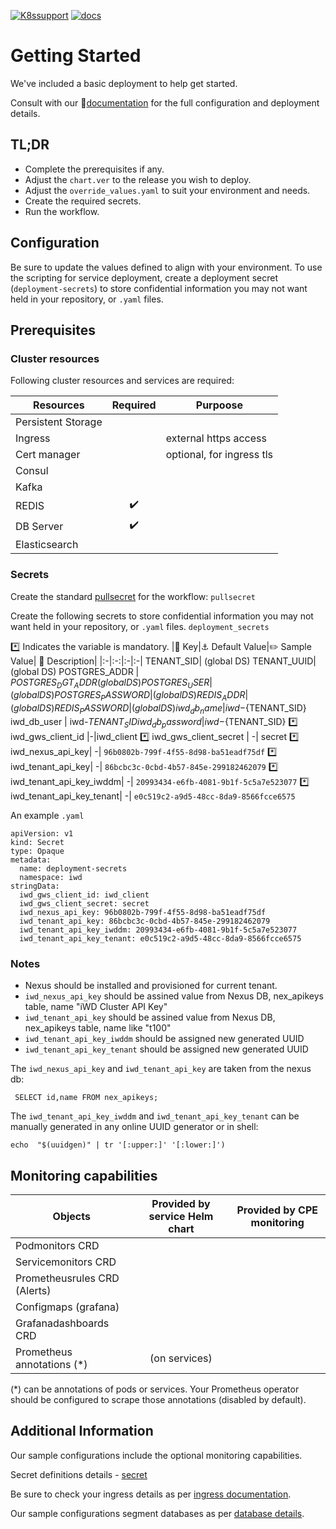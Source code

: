 [![K8ssupport](https://badgen.net/badge/supported%20K8s%20release/1.22/cyan)](https://all.docs.genesys.com/ReleaseNotes/Current/GenesysEngage-cloud/PrivateEdition)
 [![docs](https://badgen.net/badge/Genesys%20Documentation/IWD/orange)](https://all.docs.genesys.com/PEC-IWD/Current/IWDPEGuide)


# Getting Started
We've included a basic deployment to help get started.

Consult with our :book:[documentation](https://all.docs.genesys.com/PEC-IWD/Current/IWDPEGuide) for the full configuration and deployment details.

## TL;DR
- Complete the prerequisites if any.
- Adjust the `chart.ver` to the release you wish to deploy.
- Adjust the `override_values.yaml` to suit your environment and needs.
- Create the required secrets.
- Run the workflow.

## Configuration

Be sure to update the values defined to align with your environment.
To use the scripting for service deployment, create a deployment secret (`deployment-secrets`) to store confidential information you may not want held in your repository, or `.yaml` files. 

## Prerequisites
### Cluster resources

Following cluster resources and services are required:

Resources | Required | Purpoose
|-|:-:|-|
Persistent Storage | | 
Ingress |  | external https access
Cert manager |  | optional, for ingress tls
Consul |  |
Kafka |  |
REDIS | :heavy_check_mark: |
DB Server | :heavy_check_mark: |
Elasticsearch |  |

### Secrets 
Create the standard [pullsecret](/doc/secrets.md/#pull) for the workflow: 
`pullsecret`

Create the following secrets to store confidential information you may not want held in your repository, or `.yaml` files. 
`deployment_secrets`

:asterisk: Indicates the variable is mandatory.
|:key: Key|:anchor: Default Value|:pencil2: Sample Value| :book: Description|
|:-|:-:|:-|:-|
TENANT_SID|  (global DS)
TENANT_UUID|  (global DS)
POSTGRES_ADDR | $POSTGRES_DGT_ADDR (global DS)
POSTGRES_USER | (global DS)
POSTGRES_PASSWORD | (global DS)
REDIS_ADDR  | (global DS)
REDIS_PASSWORD | (global DS)
iwd_db_name | iwd-${TENANT_SID}
iwd_db_user | iwd-${TENANT_SID}
iwd_db_password | iwd-${TENANT_SID}
:asterisk: iwd_gws_client_id |-|iwd_client
:asterisk: iwd_gws_client_secret | -| secret
:asterisk: iwd_nexus_api_key| -| `96b0802b-799f-4f55-8d98-ba51eadf75df`
:asterisk: iwd_tenant_api_key| -| `86bcbc3c-0cbd-4b57-845e-299182462079`
:asterisk: iwd_tenant_api_key_iwddm| -| `20993434-e6fb-4081-9b1f-5c5a7e523077`
:asterisk: iwd_tenant_api_key_tenant| -| `e0c519c2-a9d5-48cc-8da9-8566fcce6575`

An example `.yaml`
```
apiVersion: v1
kind: Secret
type: Opaque
metadata:
  name: deployment-secrets
  namespace: iwd
stringData:
  iwd_gws_client_id: iwd_client
  iwd_gws_client_secret: secret
  iwd_nexus_api_key: 96b0802b-799f-4f55-8d98-ba51eadf75df
  iwd_tenant_api_key: 86bcbc3c-0cbd-4b57-845e-299182462079
  iwd_tenant_api_key_iwddm: 20993434-e6fb-4081-9b1f-5c5a7e523077
  iwd_tenant_api_key_tenant: e0c519c2-a9d5-48cc-8da9-8566fcce6575
```
### Notes
- Nexus should be installed and provisioned for current tenant.
- `iwd_nexus_api_key` should be assined value from Nexus DB, nex_apikeys table, name "iWD Cluster API Key"
- `iwd_tenant_api_key` should be assined value from Nexus DB, nex_apikeys table, name like "t100"
- `iwd_tenant_api_key_iwddm` should be assigned new generated UUID
- `iwd_tenant_api_key_tenant` should be assigned new generated UUID


The `iwd_nexus_api_key` and `iwd_tenant_api_key` are taken from the nexus db:
```
 SELECT id,name FROM nex_apikeys;
```
The `iwd_tenant_api_key_iwddm` and `iwd_tenant_api_key_tenant` can be manually generated in any online UUID generator or in shell:
```
echo  "$(uuidgen)" | tr '[:upper:]' '[:lower:]')
```



## Monitoring capabilities

Objects | Provided by service Helm chart | Provided by CPE monitoring
|-|:-:|:-:|
Podmonitors CRD | | 
Servicemonitors CRD |  | 
Prometheusrules CRD (Alerts) | | 
Configmaps (grafana) |  |
Grafanadashboards CRD | | 
Prometheus annotations (*) |  (on services) |

(*) can be annotations of pods or services. Your Prometheus operator should be configured to scrape those annotations (disabled by default).

## Additional Information

Our sample configurations include the optional monitoring capabilities. 

Secret definitions details - [secret](/doc/secrets.md)

Be sure to check your ingress details as per [ingress documentation](/doc/ingress.md).

Our sample configurations segment databases as per [database details](/doc/DATABASE.md).